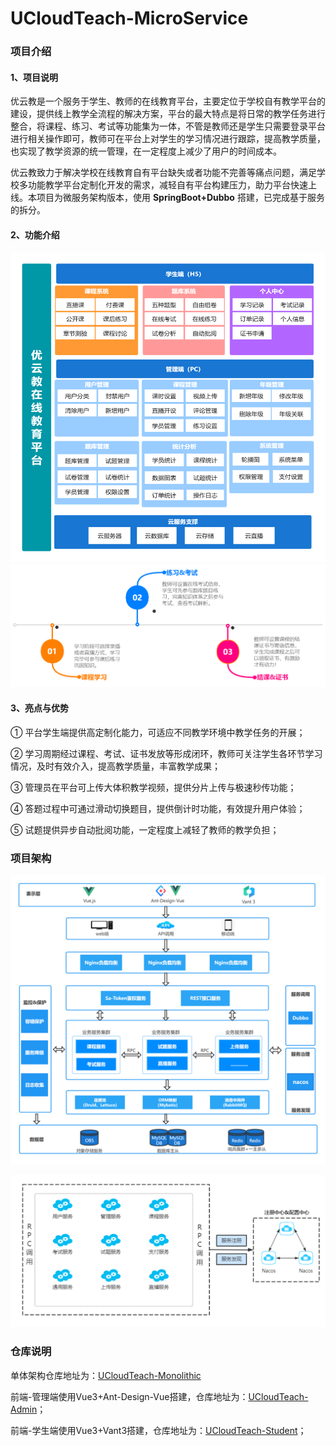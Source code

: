 # UCloudTeach-MicroService

### 项目介绍
#### 1、项目说明
优云教是一个服务于学生、教师的在线教育平台，主要定位于学校自有教学平台的建设，提供线上教学全流程的解决方案，平台的最大特点是将日常的教学任务进行整合，将课程、练习、考试等功能集为一体，不管是教师还是学生只需要登录平台进行相关操作即可，教师可在平台上对学生的学习情况进行跟踪，提高教学质量，也实现了教学资源的统一管理，在一定程度上减少了用户的时间成本。

优云教致力于解决学校在线教育自有平台缺失或者功能不完善等痛点问题，满足学校多功能教学平台定制化开发的需求，减轻自有平台构建压力，助力平台快速上线。本项目为微服务架构版本，使用 **SpringBoot+Dubbo** 搭建，已完成基于服务的拆分。

#### 2、功能介绍
![项目功能介绍图](img/function.png)
![功能流程](img/flow.png)

#### 3、亮点与优势

① 平台学生端提供高定制化能力，可适应不同教学环境中教学任务的开展；

② 学习周期经过课程、考试、证书发放等形成闭环，教师可关注学生各环节学习情况，及时有效介入，提高教学质量，丰富教学成果；

③ 管理员在平台可上传大体积教学视频，提供分片上传与极速秒传功能；

④ 答题过程中可通过滑动切换题目，提供倒计时功能，有效提升用户体验；

⑤ 试题提供异步自动批阅功能，一定程度上减轻了教师的教学负担；


### 项目架构
![平台架构](img/instruction.png)

![微服务架构](img/microserviceinstruction.png)

### 仓库说明
单体架构仓库地址为：[UCloudTeach-Monolithic](https://gitee.com/h0ss/ucloud-teach-monolithic)

前端-管理端使用Vue3+Ant-Design-Vue搭建，仓库地址为：[UCloudTeach-Admin](http://gitee.com/h0ss/ucloud-teach-admin)；

前端-学生端使用Vue3+Vant3搭建，仓库地址为：[UCloudTeach-Student](https://gitee.com/h0ss/ucloud-teach-student)；